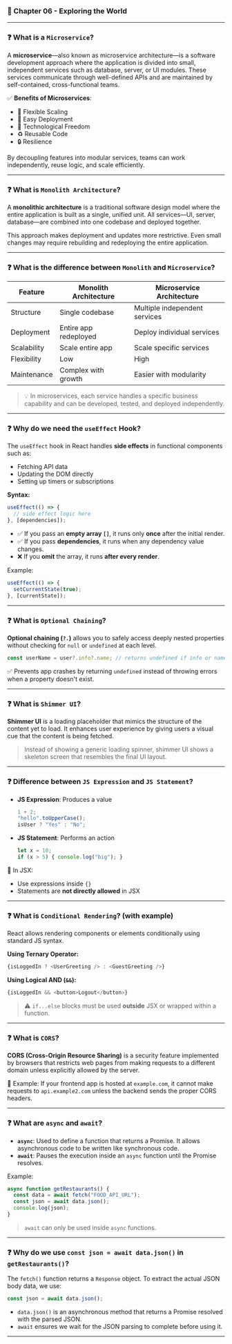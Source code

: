 ### 📘 Chapter 06 - Exploring the World

---

### ❓ What is a `Microservice`?

A **microservice**—also known as microservice architecture—is a software development approach where the application is divided into small, independent services such as database, server, or UI modules. These services communicate through well-defined APIs and are maintained by self-contained, cross-functional teams.

✅ **Benefits of Microservices**:

* 🔄 Flexible Scaling
* 🚀 Easy Deployment
* 🧱 Technological Freedom
* ♻️ Reusable Code
* 🔒 Resilience

By decoupling features into modular services, teams can work independently, reuse logic, and scale efficiently.

---

### ❓ What is `Monolith Architecture`?

A **monolithic architecture** is a traditional software design model where the entire application is built as a single, unified unit. All services—UI, server, database—are combined into one codebase and deployed together.

This approach makes deployment and updates more restrictive. Even small changes may require rebuilding and redeploying the entire application.

---

### ❓ What is the difference between `Monolith` and `Microservice`?

| Feature     | Monolith Architecture | Microservice Architecture     |
| ----------- | --------------------- | ----------------------------- |
| Structure   | Single codebase       | Multiple independent services |
| Deployment  | Entire app redeployed | Deploy individual services    |
| Scalability | Scale entire app      | Scale specific services       |
| Flexibility | Low                   | High                          |
| Maintenance | Complex with growth   | Easier with modularity        |

> 💡 In microservices, each service handles a specific business capability and can be developed, tested, and deployed independently.

---

### ❓ Why do we need the `useEffect` Hook?

The `useEffect` hook in React handles **side effects** in functional components such as:

* Fetching API data
* Updating the DOM directly
* Setting up timers or subscriptions

**Syntax:**

```js
useEffect(() => {
  // side effect logic here
}, [dependencies]);
```

* ✅ If you pass an **empty array `[]`**, it runs only **once** after the initial render.
* ✅ If you pass **dependencies**, it runs when any dependency value changes.
* ❌ If you **omit** the array, it runs **after every render**.

Example:

```js
useEffect(() => {
  setCurrentState(true);
}, [currentState]);
```

---

### ❓ What is `Optional Chaining`?

**Optional chaining (`?.`)** allows you to safely access deeply nested properties without checking for `null` or `undefined` at each level.

```js
const userName = user?.info?.name; // returns undefined if info or name doesn't exist
```

✅ Prevents app crashes by returning `undefined` instead of throwing errors when a property doesn't exist.

---

### ❓ What is `Shimmer UI`?

**Shimmer UI** is a loading placeholder that mimics the structure of the content yet to load. It enhances user experience by giving users a visual cue that the content is being fetched.

> Instead of showing a generic loading spinner, shimmer UI shows a skeleton screen that resembles the final UI layout.

---

### ❓ Difference between `JS Expression` and `JS Statement`?

* **JS Expression**: Produces a value

  ```js
  1 + 2;
  "hello".toUpperCase();
  isUser ? "Yes" : "No";
  ```
* **JS Statement**: Performs an action

  ```js
  let x = 10;
  if (x > 5) { console.log("big"); }
  ```

📌 In JSX:

* Use expressions inside `{}`
* Statements are **not directly allowed** in JSX

---

### ❓ What is `Conditional Rendering`? (with example)

React allows rendering components or elements conditionally using standard JS syntax.

**Using Ternary Operator:**

```js
{isLoggedIn ? <UserGreeting /> : <GuestGreeting />}
```

**Using Logical AND (`&&`):**

```js
{isLoggedIn && <button>Logout</button>}
```

> ⚠️ `if...else` blocks must be used **outside** JSX or wrapped within a function.

---

### ❓ What is `CORS`?

**CORS (Cross-Origin Resource Sharing)** is a security feature implemented by browsers that restricts web pages from making requests to a different domain unless explicitly allowed by the server.

🧩 Example:
If your frontend app is hosted at `example.com`, it cannot make requests to `api.example2.com` unless the backend sends the proper CORS headers.

---

### ❓ What are `async` and `await`?

* **`async`**: Used to define a function that returns a Promise. It allows asynchronous code to be written like synchronous code.
* **`await`**: Pauses the execution inside an `async` function until the Promise resolves.

Example:

```js
async function getRestaurants() {
  const data = await fetch("FOOD_API_URL");
  const json = await data.json();
  console.log(json);
}
```

> `await` can only be used inside `async` functions.

---

### ❓ Why do we use `const json = await data.json()` in `getRestaurants()`?

The `fetch()` function returns a `Response` object. To extract the actual JSON body data, we use:

```js
const json = await data.json();
```

* `data.json()` is an asynchronous method that returns a Promise resolved with the parsed JSON.
* `await` ensures we wait for the JSON parsing to complete before using it.

---